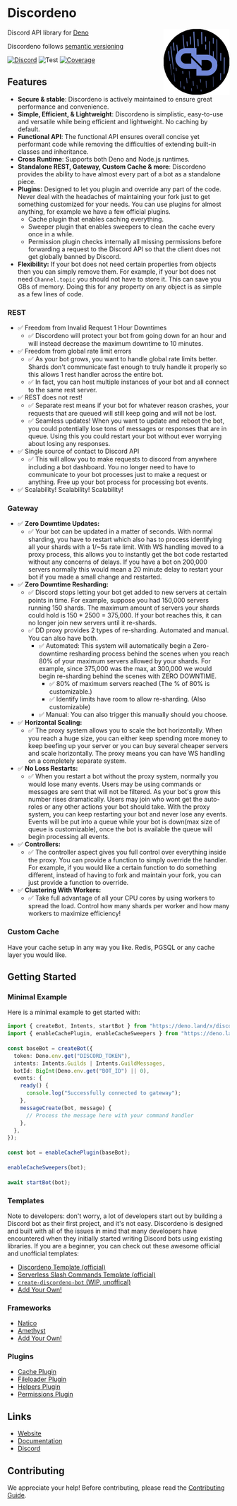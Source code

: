 # Discordeno

<img align="right" src="https://raw.githubusercontent.com/discordeno/discordeno/main/site/static/img/logo.png" height="150px">

Discord API library for [Deno](https://deno.land)

Discordeno follows [semantic versioning](https://semver.org/)

<!-- TODO: add coverage back when it is stable -->

[![Discord](https://img.shields.io/discord/785384884197392384?color=7289da&logo=discord&logoColor=dark)](https://discord.com/invite/5vBgXk3UcZ)
![Test](https://github.com/discordeno/discordeno/workflows/Test/badge.svg)
[![Coverage](https://img.shields.io/codecov/c/gh/discordeno/discordeno)](https://codecov.io/gh/discordeno/discordeno)

## Features

- **Secure & stable**: Discordeno is actively maintained to ensure great performance and convenience.
- **Simple, Efficient, & Lightweight**: Discordeno is simplistic, easy-to-use and versatile while being efficient and
  lightweight. No caching by default.
- **Functional API**: The functional API ensures overall concise yet performant code while removing the difficulties of
  extending built-in classes and inheritance.
- **Cross Runtime**: Supports both Deno and Node.js runtimes.
- **Standalone REST, Gateway, Custom Cache & more**: Discordeno provides the ability to have almost every part of a bot
  as a standalone piece.
- **Plugins:** Designed to let you plugin and override any part of the code. Never deal with the headaches of
  maintaining your fork just to get something customized for your needs. You can use plugins for almost anything, for
  example we have a few official plugins.
  - Cache plugin that enables caching everything.
  - Sweeper plugin that enables sweepers to clean the cache every once in a while.
  - Permission plugin checks internally all missing permissions before forwarding a request to the Discord API so that
    the client does not get globally banned by Discord.
- **Flexibility:** If your bot does not need certain properties from objects then you can simply remove them. For
  example, if your bot does not need `Channel.topic` you should not have to store it. This can save you GBs of memory.
  Doing this for any property on any object is as simple as a few lines of code.

### REST

- ✅ Freedom from Invalid Request 1 Hour Downtimes
  - ✅ Discordeno will protect your bot from going down for an hour and will instead decrease the maximum downtime to 10
    minutes.
- ✅ Freedom from global rate limit errors
  - ✅ As your bot grows, you want to handle global rate limits better. Shards don't communicate fast enough to truly
    handle it properly so this allows 1 rest handler across the entire bot.
  - ✅ In fact, you can host multiple instances of your bot and all connect to the same rest server.
- ✅ REST does not rest!
  - ✅ Separate rest means if your bot for whatever reason crashes, your requests that are queued will still keep going
    and will not be lost.
  - ✅ Seamless updates! When you want to update and reboot the bot, you could potentially lose tons of messages or
    responses that are in queue. Using this you could restart your bot without ever worrying about losing any responses.
- ✅ Single source of contact to Discord API
  - ✅ This will allow you to make requests to discord from anywhere including a bot dashboard. You no longer need to
    have to communicate to your bot processes just to make a request or anything. Free up your bot process for
    processing bot events.
- ✅ Scalability! Scalability! Scalability!

### Gateway

- ✅ **Zero Downtime Updates:**
  - ✅ Your bot can be updated in a matter of seconds. With normal sharding, you have to restart which also has to
    process identifying all your shards with a 1/~5s rate limit. With WS handling moved to a proxy process, this allows
    you to instantly get the bot code restarted without any concerns of delays. If you have a bot on 200,000 servers
    normally this would mean a 20 minute delay to restart your bot if you made a small change and restarted.
- ✅ **Zero Downtime Resharding:**
  - ✅ Discord stops letting your bot get added to new servers at certain points in time. For example, suppose you had
    150,000 servers running 150 shards. The maximum amount of servers your shards could hold is 150 \* 2500 = 375,000.
    If your bot reaches this, it can no longer join new servers until it re-shards.
  - ✅ DD proxy provides 2 types of re-sharding. Automated and manual. You can also have both.
    - ✅ Automated: This system will automatically begin a Zero-downtime resharding process behind the scenes when you
      reach 80% of your maximum servers allowed by your shards. For example, since 375,000 was the max, at 300,000 we
      would begin re-sharding behind the scenes with ZERO DOWNTIME.
      - ✅ 80% of maximum servers reached (The % of 80% is customizable.)
      - ✅ Identify limits have room to allow re-sharding. (Also customizable)
    - ✅ Manual: You can also trigger this manually should you choose.
- ✅ **Horizontal Scaling:**
  - ✅ The proxy system allows you to scale the bot horizontally. When you reach a huge size, you can either keep
    spending more money to keep beefing up your server or you can buy several cheaper servers and scale horizontally.
    The proxy means you can have WS handling on a completely separate system.
- ✅ **No Loss Restarts:**
  - ✅ When you restart a bot without the proxy system, normally you would lose many events. Users may be using commands
    or messages are sent that will not be filtered. As your bot's grow this number rises dramatically. Users may join
    who wont get the auto-roles or any other actions your bot should take. With the proxy system, you can keep
    restarting your bot and never lose any events. Events will be put into a queue while your bot is down(max size of
    queue is customizable), once the bot is available the queue will begin processing all events.
- ✅ **Controllers:**
  - ✅ The controller aspect gives you full control over everything inside the proxy. You can provide a function to
    simply override the handler. For example, if you would like a certain function to do something different, instead of
    having to fork and maintain your fork, you can just provide a function to override.
- ✅ **Clustering With Workers:**
  - ✅ Take full advantage of all your CPU cores by using workers to spread the load. Control how many shards per worker
    and how many workers to maximize efficiency!

### Custom Cache

Have your cache setup in any way you like. Redis, PGSQL or any cache layer you would like.

## Getting Started

### Minimal Example

Here is a minimal example to get started with:

```typescript
import { createBot, Intents, startBot } from "https://deno.land/x/discordeno@13.0.0/mod.ts";
import { enableCachePlugin, enableCacheSweepers } from "https://deno.land/x/discordeno@13.0.0/plugins/cache/mod.ts";

const baseBot = createBot({
  token: Deno.env.get("DISCORD_TOKEN"),
  intents: Intents.Guilds | Intents.GuildMessages,
  botId: BigInt(Deno.env.get("BOT_ID") || 0),
  events: {
    ready() {
      console.log("Successfully connected to gateway");
    },
    messageCreate(bot, message) {
      // Process the message here with your command handler
    },
  },
});

const bot = enableCachePlugin(baseBot);

enableCacheSweepers(bot);

await startBot(bot);
```

### Templates

Note to developers: don't worry, a lot of developers start out by building a Discord bot as their first project, and
it's not easy. Discordeno is designed and built with all of the issues in mind that many developers have encountered
when they initially started writing Discord bots using existing libraries. If you are a beginner, you can check out
these awesome official and unofficial templates:

- [Discordeno Template (official)](https://github.com/discordeno/discordeno/tree/main/template)
- [Serverless Slash Commands Template (official)](https://github.com/discordeno/serverless-deno-deploy-template)
- [`create-discordeno-bot` (WIP, unoffical)](https://github.com/Reboot-Codes/create-discordeno-bot/)
- [Add Your Own!](https://github.com/discordeno/discordeno/pulls)

### Frameworks

- [Natico](https://github.com/naticoo/framework)
- [Amethyst](https://github.com/AmethystFramework/framework)
- [Add Your Own!](https://github.com/discordeno/discordeno/pulls)

### Plugins

- [Cache Plugin](plugins/cache)
- [Fileloader Plugin](plugins/fileloader)
- [Helpers Plugin](plugins/helpers)
- [Permissions Plugin](plugins/permissions)

## Links

- [Website](https://discordeno.mod.land)
- [Documentation](https://doc.deno.land/https/deno.land/x/discordeno/mod.ts)
- [Discord](https://discord.com/invite/5vBgXk3UcZ)

## Contributing

We appreciate your help! Before contributing, please read the
[Contributing Guide](https://github.com/discordeno/discordeno/blob/main/.github/CONTRIBUTING.md).
